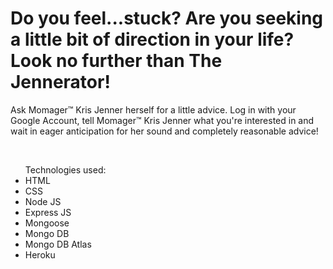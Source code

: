 <h1>Do you feel...stuck? Are you seeking a little bit of direction in your life? Look no further than The Jennerator!</h1>
<p>Ask Momager™️ Kris Jenner herself for a little advice. Log in with your Google Account, tell Momager™️ Kris Jenner what you're interested in and wait in eager anticipation for her sound and completely reasonable advice! </p>
<br>
<ul>Technologies used:
<li>HTML</li>
<li>CSS</li>
<li>Node JS</li>
<li>Express JS</li>
<li>Mongoose</li>
<li>Mongo DB</li>
<li>Mongo DB Atlas</li>
<li>Heroku</li>
</ul>
